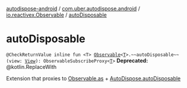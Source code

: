 [autodispose-android](../../index.md) / [com.uber.autodispose.android](../index.md) / [io.reactivex.Observable](index.md) / [autoDisposable](./auto-disposable.md)

# autoDisposable

`@CheckReturnValue inline fun <T> `[`Observable`](http://reactivex.io/RxJava/2.x/javadoc/io/reactivex/Observable.html)`<`[`T`](auto-disposable.md#T)`>.~~autoDisposable~~(view: `[`View`](https://developer.android.com/reference/android/view/View.html)`): ObservableSubscribeProxy<`[`T`](auto-disposable.md#T)`>`
**Deprecated:** @kotlin.ReplaceWith

Extension that proxies to [Observable.as](http://reactivex.io/RxJava/2.x/javadoc/io/reactivex/Observable.html) + [AutoDispose.autoDisposable](#)

